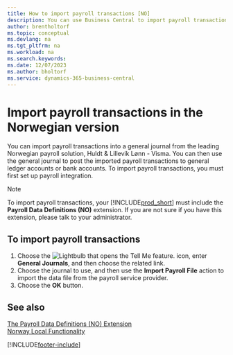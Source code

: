 ```yaml
---
title: How to import payroll transactions [NO]
description: You can use Business Central to import payroll transactions into a general journal from two external payroll solutions.
author: brentholtorf
ms.topic: conceptual
ms.devlang: na
ms.tgt_pltfrm: na
ms.workload: na
ms.search.keywords:
ms.date: 12/07/2023
ms.author: bholtorf
ms.service: dynamics-365-business-central
---
```

# Import payroll transactions in the Norwegian version

You can import payroll transactions into a general journal from the leading Norwegian payroll solution, Huldt & Lillevik Lønn - Visma. You can then use the general journal to post the imported payroll transactions to general ledger accounts or bank accounts. To import payroll transactions, you must first set up payroll integration.  

> [!NOTE]  
> To import payroll transactions, your [!INCLUDE[prod_short](../../includes/prod_short.md)] must include the **Payroll Data Definitions (NO)** extension. If you are not sure if you have this extension, please talk to your administrator.  

## To import payroll transactions  

1. Choose the ![Lightbulb that opens the Tell Me feature.](../../media/ui-search/search_small.png "Tell me what you want to do") icon, enter **General Journals**, and then choose the related link.  
2. Choose the journal to use, and then use the **Import Payroll File** action to import the data file from the payroll service provider.  
3. Choose the **OK** button.  

## See also

[The Payroll Data Definitions (NO) Extension](ui-extensions-payroll-data-definitions-no.md)  
[Norway Local Functionality](norway-local-functionality.md)  


[!INCLUDE[footer-include](../../includes/footer-banner.md)]